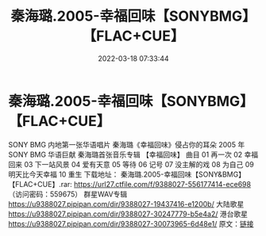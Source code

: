 ﻿---
title: 秦海璐.2005-幸福回味【SONYBMG】【FLAC+CUE】
date: 2022-03-18 07:33:44
categories: APE、FLAC、MP3
tags: 华语中文
---
# 秦海璐.2005-幸福回味【SONYBMG】【FLAC+CUE】

SONY BMG 内地第一张华语唱片 秦海璐《幸福回味》侵占你的耳朵
2005 年 SONY BMG 华语巨献
秦海璐首张音乐专辑 【幸福回味】
曲目
01 再一次
02 幸福回来
03 下一站风景
04 爱有天意
05 等待
06 记号
07 没主解的戏
08 为自己
09 明天比今天幸福
10 重生
下载地址：
秦海璐.2005-幸福回味【SONY&BMG】【FLAC+CUE】.rar: https://url27.ctfile.com/f/9388027-556177414-ece698
（访问密码：559675）
群星WAV专辑
https://u9388027.pipipan.com/dir/9388027-19437416-e1200b/
大陆歌星
https://u9388027.pipipan.com/dir/9388027-30247779-b5e4a2/
港台歌星
https://u9388027.pipipan.com/dir/9388027-30073965-6d48e1/
原文：[链接](https://blog.sina.com.cn/s/blog_1647c7e7601030w99.html)